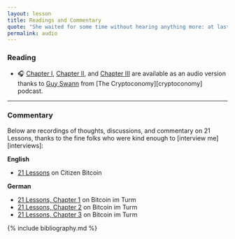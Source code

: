 ```yaml
---
layout: lesson
title: Readings and Commentary
quote: "She waited for some time without hearing anything more: at last came a rumbling of little cart-wheels, and the sound of a good many voices all talking together"
permalink: audio
---
```


### Reading

- 🎧 [Chapter I][ch1-audio], [Chapter II][ch2-audio], and [Chapter
  III][ch3-audio] are available as an audio version thanks to [Guy Swann] from
  [The Cryptoconomy][cryptoconomy] podcast.

---

### Commentary

Below are recordings of thoughts, discussions, and commentary on 21 Lessons,
thanks to the fine folks who were kind enough to [interview me][interviews]:

**English**

- [21 Lessons][cb38] on Citizen Bitcoin

**German**

- [21 Lessons, Chapter 1][turm8] on Bitcoin im Turm
- [21 Lessons, Chapter 2][turm9] on Bitcoin im Turm
- [21 Lessons, Chapter 3][turm10] on Bitcoin im Turm

{% include bibliography.md %}

[ch1-audio]: https://anchor.fm/thecryptoconomy/episodes/CryptoQuikRead_256---21-Lessons-of-the-Bitcoin-Rabbit-Hole---Chapter-1-e47u83
[ch2-audio]: https://anchor.fm/thecryptoconomy/episodes/CryptoQuikRead_257---21-Lessons-of-the-Bitcoin-Rabbit-Hole---Chapter-2-e489f9
[ch3-audio]: https://anchor.fm/thecryptoconomy/episodes/CryptoQuikRead_258---21-Lessons-of-the-Bitcoin-Rabbit-Hole---Chapter-3-e48kao
[Guy Swann]: https://twitter.com/TheCryptoconomy
[cb38]: https://citizenbitcoin.world/episodes/gigi-21-lessons-from-down-the-bitcoin
[turm8]: https://media.zencast.fm/bitcoin-im-turm/episodes/8
[turm9]: https://media.zencast.fm/bitcoin-im-turm/episodes/9
[turm10]: https://media.zencast.fm/bitcoin-im-turm/episodes/10
